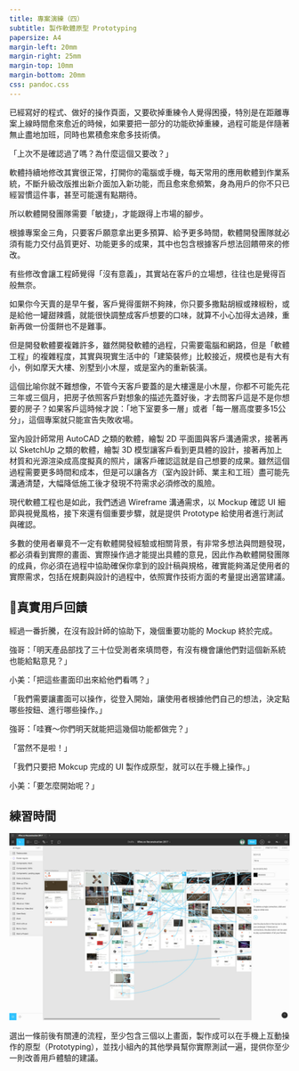 ```yaml
---
title: 專案演練（四）
subtitle: 製作軟體原型 Prototyping
papersize: A4
margin-left: 20mm
margin-right: 25mm
margin-top: 10mm
margin-bottom: 20mm
css: pandoc.css
---
```


已經寫好的程式、做好的操作頁面，又要砍掉重練令人覺得困擾，特別是在距離專案上線時間愈來愈近的時候，如果要把一部分的功能砍掉重練，過程可能是伴隨著無止盡地加班，同時也累積愈來愈多技術債。

「上次不是確認過了嗎？為什麼這個又要改？」

軟體持續地修改其實很正常，打開你的電腦或手機，每天常用的應用軟體到作業系統，不斷升級改版推出新介面加入新功能，而且愈來愈頻繁，身為用戶的你不只已經習慣這件事，甚至可能還有點期待。

所以軟體開發團隊需要「敏捷」，才能跟得上市場的腳步。

根據專案金三角，只要客戶願意拿出更多預算、給予更多時間，軟體開發團隊就必須有能力交付品質更好、功能更多的成果，其中也包含根據客戶想法回饋帶來的修改。

有些修改會讓工程師覺得「沒有意義」，其實站在客戶的立場想，往往也是覺得百般無奈。

如果你今天賣的是早午餐，客戶覺得蛋餅不夠辣，你只要多撒點胡椒或辣椒粉，或是給他一罐甜辣醬，就能很快調整成客戶想要的口味，就算不小心加得太過辣，重新再做一份蛋餅也不是難事。

但是開發軟體要複雜許多，雖然開發軟體的過程，只需要電腦和網路，但是「軟體工程」的複雜程度，其實與現實生活中的「建築裝修」比較接近，規模也是有大有小，例如摩天大樓、別墅到小木屋，或是室內的重新裝潢。

這個比喻你就不難想像，不管今天客戶要蓋的是大樓還是小木屋，你都不可能先花三年或三個月，把房子依照客戶對想象的描述先蓋好後，才去問客戶這是不是你想要的房子？如果客戶這時候才說：「地下室要多一層」或者「每一層高度要多15公分」，這個專案就只能宣告失敗收場。

室內設計師常用 AutoCAD 之類的軟體，繪製 2D 平面圖與客戶溝通需求，接著再以 SketchUp 之類的軟體，繪製 3D 模型讓客戶看到更具體的設計，接著再加上材質和光源渲染成高度擬真的照片，讓客戶確認這就是自己想要的成果。雖然這個過程需要更多時間和成本，但是可以讓各方（室內設計師、業主和工班）盡可能先溝通清楚，大幅降低施工後才發現不符需求必須修改的風險。

現代軟體工程也是如此，我們透過 Wireframe 溝通需求，以 Mockup 確認 UI 細節與視覺風格，接下來還有個重要步驟，就是提供 Prototype 給使用者進行測試與確認。

多數的使用者畢竟不一定有軟體開發經驗或相關背景，有非常多想法與問題發現，都必須看到實際的畫面、實際操作過才能提出具體的意見，因此作為軟體開發團隊的成員，你必須在過程中協助確保你拿到的設計稿與規格，確實能夠滿足使用者的實際需求，包括在規劃與設計的過程中，依照實作技術方面的考量提出適當建議。

## 真實用戶回饋

經過一番折騰，在沒有設計師的協助下，幾個重要功能的 Mockup 終於完成。

強哥：「明天產品部找了三十位受測者來填問卷，有沒有機會讓他們對這個新系統也能給點意見？」

小美：「把這些畫面印出來給他們看嗎？」

「我們需要讓畫面可以操作，從登入開始，讓使用者根據他們自己的想法，決定點哪些按鈕、進行哪些操作。」

強哥：「哇賽～你們明天就能把這幾個功能都做完？」

「當然不是啦！」

「我們只要把 Mokcup 完成的 UI 製作成原型，就可以在手機上操作。」

小美：「要怎麼開始呢？」

## 練習時間

![Prototype](prototype.jpg)

選出一條前後有關連的流程，至少包含三個以上畫面，製作成可以在手機上互動操作的原型（Prototyping），並找小組內的其他學員幫你實際測試一遍，提供你至少一則改善用戶體驗的建議。
